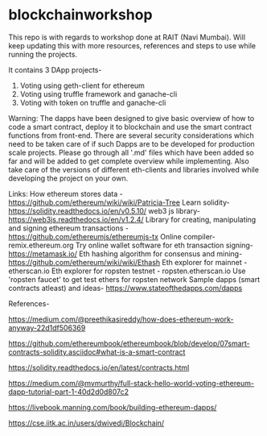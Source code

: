 # blockchainworkshop

This repo is with regards to workshop done at RAIT (Navi Mumbai). Will keep updating this with more resources, references and steps to use while running the projects.

It contains 3 DApp projects-
1. Voting using geth-client for ethereum
2. Voting using truffle framework and ganache-cli
3. Voting with token on truffle and ganache-cli

Warning: The dapps have been designed to give basic overview of how to code a smart contract, deploy it to blockchain and use the smart contract functions from front-end. There are several security considerations which need to be taken care of if such Dapps are to be developed for production scale projects. Please go through all '.md' files which have been added so far and will be added to get complete overview while implementing. Also take care of the versions of different eth-clients and libraries involved while developing the project on your own.

Links:
How ethereum stores data - https://github.com/ethereum/wiki/wiki/Patricia-Tree
Learn solidity- https://solidity.readthedocs.io/en/v0.5.10/
web3 js library- https://web3js.readthedocs.io/en/v1.2.4/
Library for creating, manipulating and signing ethereum transactions - https://github.com/ethereumjs/ethereumjs-tx
Online compiler- remix.ethereum.org
Try online wallet software for eth transaction signing- https://metamask.io/
Eth hashing algorithm for consensus and mining- https://github.com/ethereum/wiki/wiki/Ethash
Eth explorer for mainnet - etherscan.io
Eth explorer for ropsten testnet - ropsten.etherscan.io
Use 'ropsten faucet' to get test ethers for ropsten network
Sample dapps (smart contracts atleast) and ideas- https://www.stateofthedapps.com/dapps



References-

https://medium.com/@preethikasireddy/how-does-ethereum-work-anyway-22d1df506369

https://github.com/ethereumbook/ethereumbook/blob/develop/07smart-contracts-solidity.asciidoc#what-is-a-smart-contract

https://solidity.readthedocs.io/en/latest/contracts.html

https://medium.com/@mvmurthy/full-stack-hello-world-voting-ethereum-dapp-tutorial-part-1-40d2d0d807c2

https://livebook.manning.com/book/building-ethereum-dapps/

https://cse.iitk.ac.in/users/dwivedi/Blockchain/


